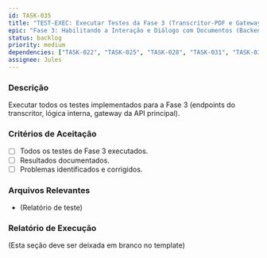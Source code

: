 ```yaml
---
id: TASK-035
title: "TEST-EXEC: Executar Testes da Fase 3 (Transcritor-PDF e Gateway Diálogo)"
epic: "Fase 3: Habilitando a Interação e Diálogo com Documentos (Backend do Transcritor-PDF)"
status: backlog
priority: medium
dependencies: ["TASK-022", "TASK-025", "TASK-028", "TASK-031", "TASK-034"] # Depends on all Phase 3 test implementations
assignee: Jules
---
```


### Descrição

Executar todos os testes implementados para a Fase 3 (endpoints do transcritor, lógica interna, gateway da API principal).

### Critérios de Aceitação

- [ ] Todos os testes de Fase 3 executados.
- [ ] Resultados documentados.
- [ ] Problemas identificados e corrigidos.

### Arquivos Relevantes

* (Relatório de teste)

### Relatório de Execução

(Esta seção deve ser deixada em branco no template)
